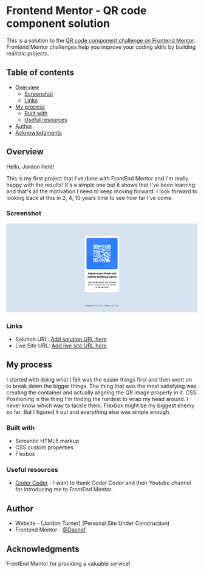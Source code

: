 # Frontend Mentor - QR code component solution

This is a solution to the [QR code component challenge on Frontend Mentor](https://www.frontendmentor.io/challenges/qr-code-component-iux_sIO_H). Frontend Mentor challenges help you improve your coding skills by building realistic projects. 

## Table of contents

- [Overview](#overview)
  - [Screenshot](#screenshot)
  - [Links](#links)
- [My process](#my-process)
  - [Built with](#built-with)
  - [Useful resources](#useful-resources)
- [Author](#author)
- [Acknowledgments](#acknowledgments)

## Overview

Hello, Jordon here! 

This is my first project that I've done with FrontEnd Mentor and I'm really happy with the results! It's a simple one but it shows that I've been learning and that's all the motivation I need to keep moving forward. I look forward to looking back at this in 2, 4, 10 years time to see how far I've come.

### Screenshot

![Screenshot](screenshot.png)


### Links

- Solution URL: [Add solution URL here](https://github.com/JordonTurner/FrontEndMentorQRChallenge)
- Live Site URL: [Add live site URL here](https://your-live-site-url.com)

## My process

I started with doing what I felt was the easier things first and then went on to break down the bigger things. The thing that was the most satisfying was creating the container and actually aligning the QR image properly in it. CSS Positioning is the thing I'm finding the hardest to wrap my head around. I never know which way to tackle them. Flexbox might be my biggest enemy so far. But I figured it out and everything else was simple enough.

### Built with

- Semantic HTML5 markup
- CSS custom properties
- Flexbox

### Useful resources

- [Coder Coder](https://www.youtube.com/@TheCoderCoder) - I want to thank Coder Coder and their Youtube channel for introducing me to FrontEnd Mentor. 


## Author

- Website - [Jordon Turner] (Personal Site Under Construction)
- Frontend Mentor - [@Dasnof](https://www.frontendmentor.io/profile/JordonTurner)


## Acknowledgments

FrontEnd Mentor for providing a valuable service!


